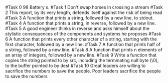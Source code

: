 #Task 0
98 Battery s.
#Task 1
Don't swap horses in crossing a stream
#Task 2
This report, by its very length, defends itself against the risk of being read
#Task 3
A function that prints a string, followed by a new line, to stdout.
#Task 4
A function that prints a string, in reverse, followed by a new line.
#Task 5
A good engineer thinks in reverse and asks himself about the stylistic consequences of the components and systems he proposes
#Task 6
A function that prints every other character of a string, starting with the first character, followed by a new line.
#Task 7
A function that prints half of a string, followed by a new line.
#Task 8
A function that prints n elements of an array of integers, followed by a new line.
#Task 9
Write a function that copies the string pointed to by src, including the terminating null byte (\0), to the buffer pointed to by dest.#Task 10
Great leaders are willing to sacrifice the numbers to save the people. Poor leaders sacrifice the people to save the numbers
